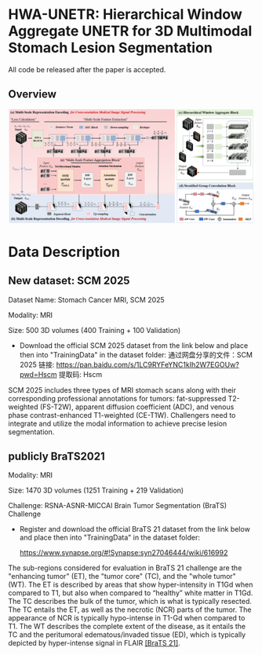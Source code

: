 # HWA-UNETR: Hierarchical Window Aggregate UNETR for 3D Multimodal Stomach Lesion Segmentation
All code be released after the paper is accepted.


## Overview
![Overview](./img/Overview.png)



# Data Description
## New dataset:  SCM 2025
Dataset Name: Stomach Cancer MRI, SCM 2025

Modality: MRI

Size: 500 3D volumes (400 Training + 100 Validation)

- Download the official SCM 2025 dataset from the link below and place then into "TrainingData" in the dataset folder:
    通过网盘分享的文件：SCM 2025
    链接: https://pan.baidu.com/s/1LC9RYFeYNC1kIh2W7EGOUw?pwd=Hscm 提取码: Hscm 

SCM 2025 includes three types of MRI stomach scans along with their corresponding professional annotations for tumors: fat-suppressed T2-weighted (FS-T2W), apparent diffusion coefficient (ADC), and venous phase contrast-enhanced T1-weighted (CE-T1W). Challengers need to integrate and utilize the modal information to achieve precise lesion segmentation.

## publicly BraTS2021

Modality: MRI

Size: 1470 3D volumes (1251 Training + 219 Validation)

Challenge: RSNA-ASNR-MICCAI Brain Tumor Segmentation (BraTS) Challenge

- Register and download the official BraTS 21 dataset from the link below and place then into "TrainingData" in the dataset folder:

  https://www.synapse.org/#!Synapse:syn27046444/wiki/616992

The sub-regions considered for evaluation in BraTS 21 challenge are the "enhancing tumor" (ET), the "tumor core" (TC), and the "whole tumor" (WT). The ET is described by areas that show hyper-intensity in T1Gd when compared to T1, but also when compared to “healthy” white matter in T1Gd. The TC describes the bulk of the tumor, which is what is typically resected. The TC entails the ET, as well as the necrotic (NCR) parts of the tumor. The appearance of NCR is typically hypo-intense in T1-Gd when compared to T1. The WT describes the complete extent of the disease, as it entails the TC and the peritumoral edematous/invaded tissue (ED), which is typically depicted by hyper-intense signal in FLAIR [[BraTS 21]](http://braintumorsegmentation.org/).
